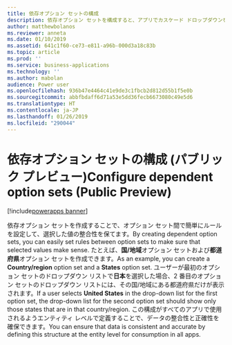 ```yaml
---
title: 依存オプション セットの構成
description: 依存オプション セットを構成すると、アプリでカスケード ドロップダウンを提供し、ドロップダウン間で簡単なデータ検証を行えます。
author: matthewbolanos
ms.reviewer: anneta
ms.date: 01/10/2019
ms.assetid: 641c1f60-ce73-e811-a96b-000d3a18c83b
ms.topic: article
ms.prod: ''
ms.service: business-applications
ms.technology: ''
ms.author: mabolan
audience: Power user
ms.openlocfilehash: 936b47e4464c41e9de3c1fbcb2d812d55b1f5e0b
ms.sourcegitcommit: abbfbdaff6d71a53e5dd36fecb6673080c49e5d6
ms.translationtype: HT
ms.contentlocale: ja-JP
ms.lasthandoff: 01/26/2019
ms.locfileid: "290044"
---
```

# <a name="configure-dependent-option-sets-public-preview"></a><span data-ttu-id="43d28-103">依存オプション セットの構成 (パブリック プレビュー)</span><span class="sxs-lookup"><span data-stu-id="43d28-103">Configure dependent option sets (Public Preview)</span></span>


[!include[powerapps banner](../includes/powerapps.md)]

<span data-ttu-id="43d28-104">依存オプション セットを作成することで、オプション セット間で簡単にルールを設定して、選択した値の整合性を保てます。</span><span class="sxs-lookup"><span data-stu-id="43d28-104">By creating dependent option sets, you can easily set rules between option sets to make sure that selected values make sense.</span></span> <span data-ttu-id="43d28-105">たとえば、**国/地域**オプション セットおよび**都道府県**オプション セットを作成できます。</span><span class="sxs-lookup"><span data-stu-id="43d28-105">As an example, you can create a **Country/region** option set and a **States** option set.</span></span> <span data-ttu-id="43d28-106">ユーザーが最初のオプション セットのドロップダウン リストで**日本**を選択した場合、2 番目のオプション セットのドロップダウン リストには、その国/地域にある都道府県だけが表示されます。</span><span class="sxs-lookup"><span data-stu-id="43d28-106">If a user selects **United States** in the drop-down list for the first option set, the drop-down list for the second option set should show only those states that are in that country/region.</span></span> <span data-ttu-id="43d28-107">この構成がすべてのアプリで使用されるようエンティティ レベルで定義することで、データの整合性と正確性を確保できます。</span><span class="sxs-lookup"><span data-stu-id="43d28-107">You can ensure that data is consistent and accurate by defining this structure at the entity level for consumption in all apps.</span></span>

